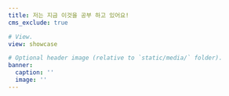 ```yaml
---
title: 저는 지금 이것을 공부 하고 있어요!
cms_exclude: true

# View.
view: showcase

# Optional header image (relative to `static/media/` folder).
banner:
  caption: ''
  image: ''
---
```

